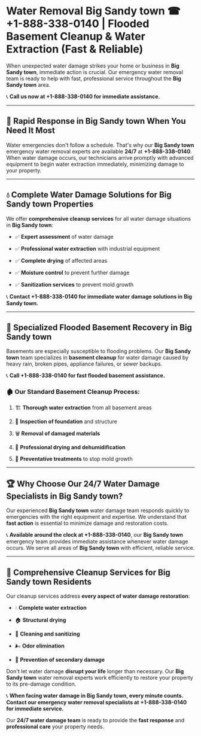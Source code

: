 # Water Removal Big Sandy town ☎ +1-888-338-0140 | Flooded Basement Cleanup & Water Extraction (Fast & Reliable)

When unexpected water damage strikes your home or business in **Big Sandy town**, immediate action is crucial. Our emergency water removal team is ready to help with fast, professional service throughout the **Big Sandy town** area. 

📞 **Call us now at +1-888-338-0140 for immediate assistance.**
---
## 🚀 Rapid Response in Big Sandy town When You Need It Most
Water emergencies don't follow a schedule. That's why our **Big Sandy town** emergency water removal experts are available **24/7** at **+1-888-338-0140**. When water damage occurs, our technicians arrive promptly with advanced equipment to begin water extraction immediately, minimizing damage to your property.
---
## 💧 Complete Water Damage Solutions for Big Sandy town Properties
We offer **comprehensive cleanup services** for all water damage situations in **Big Sandy town**:
- ✅ **Expert assessment** of water damage  
- ✅ **Professional water extraction** with industrial equipment  
- ✅ **Complete drying** of affected areas  
- ✅ **Moisture control** to prevent further damage  
- ✅ **Sanitization services** to prevent mold growth  
📞 **Contact +1-888-338-0140 for immediate water damage solutions in Big Sandy town.**
---
## 🌊 Specialized Flooded Basement Recovery in Big Sandy town
Basements are especially susceptible to flooding problems. Our **Big Sandy town** team specializes in **basement cleanup** for water damage caused by heavy rain, broken pipes, appliance failures, or sewer backups. 
📞 **Call +1-888-338-0140 for fast flooded basement assistance.**
### 🏚️ Our Standard Basement Cleanup Process:
1. 🏗️ **Thorough water extraction** from all basement areas  
2. 🔎 **Inspection of foundation** and structure  
3. 🗑️ **Removal of damaged materials**  
4. 💨 **Professional drying and dehumidification**  
5. 🚫 **Preventative treatments** to stop mold growth  
---
## 🏆 Why Choose Our 24/7 Water Damage Specialists in Big Sandy town?
Our experienced **Big Sandy town** water damage team responds quickly to emergencies with the right equipment and expertise. We understand that **fast action** is essential to minimize damage and restoration costs.
📞 **Available around the clock at +1-888-338-0140**, our **Big Sandy town** emergency team provides immediate assistance whenever water damage occurs. We serve all areas of **Big Sandy town** with efficient, reliable service.
---
## 🧹 Comprehensive Cleanup Services for Big Sandy town Residents
Our cleanup services address **every aspect of water damage restoration**:
- 💧 **Complete water extraction**  
- 🏠 **Structural drying**  
- 🧼 **Cleaning and sanitizing**  
- 🌬️ **Odor elimination**  
- 🚫 **Prevention of secondary damage**  
Don't let water damage **disrupt your life** longer than necessary. Our **Big Sandy town** water removal experts work efficiently to restore your property to its pre-damage condition.
📞 **When facing water damage in Big Sandy town, every minute counts. Contact our emergency water removal specialists at +1-888-338-0140 for immediate service.**
Our **24/7 water damage team** is ready to provide the **fast response** and **professional care** your property needs.
